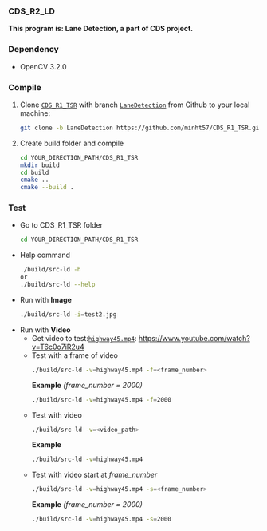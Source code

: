 ### CDS_R2_LD
**This program is: Lane Detection, a part of CDS project.**
### Dependency
- OpenCV 3.2.0
### Compile
1. Clone [`CDS_R1_TSR`](https://github.com/minht57/CDS_R1_TSR) with branch [`LaneDetection`](https://github.com/minht57/CDS_R1_TSR/tree/LaneDetection) from Github to your local machine:
    ```bash
    git clone -b LaneDetection https://github.com/minht57/CDS_R1_TSR.git
    ```
2. Create build folder and compile
    ```bash
    cd YOUR_DIRECTION_PATH/CDS_R1_TSR
    mkdir build
    cd build
    cmake ..
    cmake --build .
    ```
### Test
- Go to CDS_R1_TSR folder
    ```bash
    cd YOUR_DIRECTION_PATH/CDS_R1_TSR
    ```
- Help command
    ```bash
    ./build/src-ld -h
    or 
    ./build/src-ld --help
    ```
- Run with **Image**
    ```bash
    ./build/src-ld -i=test2.jpg
    ```
- Run with **Video**
    - Get video to test:[`highway45.mp4`](https://www.youtube.com/watch?v=T6c0o7iR2u4): https://www.youtube.com/watch?v=T6c0o7iR2u4
    - Test with a frame of video
        ```bash
        ./build/src-ld -v=highway45.mp4 -f=<frame_number>
        ```
        **Example** *(frame_number = 2000)*
        ```bash
        ./build/src-ld -v=highway45.mp4 -f=2000
        ```
    - Test with video
        ```bash
        ./build/src-ld -v=<video_path>
        ```
        **Example**
        ```bash
        ./build/src-ld -v=highway45.mp4
        ```
    - Test with video start at *frame_number*
        ```bash
        ./build/src-ld -v=highway45.mp4 -s=<frame_number>
        ```
        **Example** *(frame_number = 2000)*
        ```bash
        ./build/src-ld -v=highway45.mp4 -s=2000
        ```
